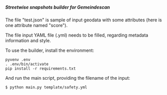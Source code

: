 ##### Streetwise snapshots builder for Gemeindescan

The file "test.json" is sample of input geodata with some attributes (here is one attribute named "score").

The file input YAML file (.yml) needs to be filled, regarding metadata information and style.

To use the builder, install the environment:

```
pyvenv .env
. .env/bin/activate
pip install -r requirements.txt
```

And run the main script, providing the filename of the input:

```
$ python main.py template/safety.yml
```

